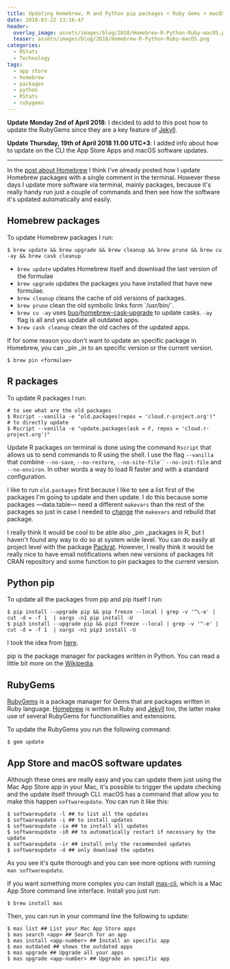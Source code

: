 ```yaml
---
title: Updating Homebrew, R and Python pip packages + Ruby Gems + macOS
date: 2018-03-22 13:16:47
header:
  overlay_image: assets/images/blog/2018/Homebrew-R-Python-Ruby-macOS.png
  teaser: assets/images/blog/2018/Homebrew-R-Python-Ruby-macOS.png
categories:
  - RStats
  - Technology
tags:
  - app store
  - homebrew
  - packages
  - python
  - RStats
  - rubygems
---
```

**Update Monday 2nd of April 2018**: I decided to add to this post how to update the RubyGems since they are a key feature of [Jekyll](https://luisspuerto.net/blog/2018/03/04/jekyll/).

**Update Thursday, 19th of April 2018 11.00 UTC+3**: I added info about how to update on the CLI the App Store Apps and macOS software updates.

* * *

In the [post about Homebrew](https://luisspuerto.net/blog/2017/11/21/homebrew/) I think I've already posted how I update Homebrew packages with a single comment in the terminal. However these days I update more software via terminal, mainly packages, because it's really handy run just a couple of commands and then see how the software it's updated automatically and easily.

## Homebrew packages

To update Homebrew packages I run:

```shell
$ brew update && brew upgrade && brew cleanup && brew prune && brew cu -ay && brew cask cleanup
```

  * `brew update` updates Homebrew itself and download the last version of the formulae
  * `brew upgrade` updates the packages you have installed that have new formulae.
  * `brew cleanup` cleans the cache of old versions of packages.
  * `brew prune` clean the old symbolic links form \`/usr/bin/\`.
  * `brew cu -ay` uses [buo](https://github.com/buo)/[homebrew-cask-upgrade](https://github.com/buo/homebrew-cask-upgrade) to update casks. `-ay` flag is all and yes update all outdated apps.
  * `brew cask cleanup` clean the old caches of the updated apps.

If for some reason you don't want to update an specific package in Homebrew, you can _pin _in to an specific version or the current version.

```shell
$ brew pin <formulae>
```

## R packages

To update R packages I run:

```shell
# to see what are the old packages
$ Rscript --vanilla -e "old.packages(repos = 'cloud.r-project.org')"
# to directly update
$ Rscript --vanilla -e "update.packages(ask = F, repos = 'cloud.r-project.org')"
```

Update R packages on terminal is done using the command `Rscript` that allows us to send commands to R using the shell. I use the flag `--vanilla` that combine `--no-save`, `--no-restore`, `--no-site-file``--no-init-file` and `--no-environ`. In other words a way to load R faster and with a standard configuration.

I like to run `old.packages` first because I like to see a list first of the packages I'm going to update and then update. I do this because some packages —data.table— need a different `makevars` than the rest of the packages so just in case I needed to [change](https://luisspuerto.net/blog/2018/01/12/install-r-100-homebrew-edition-with-openblas-openmp-my-version/#data-table-package) the `makevars` and rebuild that package.

I really think it would be cool to be able also _pin _packages in R, but I haven't found any way to do so at system wide level. You can do easily at project level with the package [Packrat](https://rstudio.github.io/packrat/). However, I really think it would be really nice to have email notifications when new versions of packages hit CRAN repository and some function to pin packages to the current version.

## Python pip

To update all the packages from pip and pip itself I run:

```shell
$ pip install --upgrade pip && pip freeze --local | grep -v '^\-e' | cut -d = -f 1  | xargs -n1 pip install -U
$ pip3 install --upgrade pip && pip3 freeze --local | grep -v '^-e' | cut -d = -f 1  | xargs -n1 pip3 install -U
```

I took the idea from [here](https://stackoverflow.com/questions/2720014/upgrading-all-packages-with-pip).

pip is the package manager for packages written in Python. You can read a little bit more on the [Wikipedia](https://en.wikipedia.org/wiki/Pip_(package_manager)).

## RubyGems

[RubyGems](https://en.wikipedia.org/wiki/RubyGems) is a package manager for Gems that are packages written in Ruby language. [Homebrew](https://luisspuerto.net/blog/2017/11/21/homebrew/) is written in Ruby and [Jekyll](https://luisspuerto.net/blog/2018/03/04/jekyll/) too, the latter make use of several RubyGems for functionalities and extensions.

To update the RubyGems you run the following command:

```shell
$ gem update
```

## App Store and macOS software updates

Although these ones are really easy and you can update them just using the Mac App Store app in your Mac, it's possible to trigger the update checking and the update itself through CLI. macOS has a command that allow you to make this happen `softwareupdate`. You can run it like this:

```shell
$ softwareupdate -l ## to list all the updates
$ softwareupdate -i ## to install updates
$ softwareupdate -ia ## to install all updates
$ softwareupdate -iR ## to automatically restart if necessary by the update
$ softwareupdate -ir ## install only the recommended updates
$ softwareupdate -d ## only download the updates
```

As you see it's quite thorough and you can see more options with running `man softwareupdate`.

If you want something more complex you can install [mas-cli](https://github.com/mas-cli/mas), which is a Mac App Store command line interface. Install you just run:

```shell
$ brew install mas
```

Then, you can run in your command line the following to update:

```shell
$ mas list ## List your Mac App Store apps
$ mas search <app> ## Search for an app
$ mas install <app-number> ## Install an specific app
$ mas outdated ## shows the outdated apps
$ mas upgrade ## Upgrade all your apps
$ mas upgrade <app-number> ## Upgrade an specific app
```
